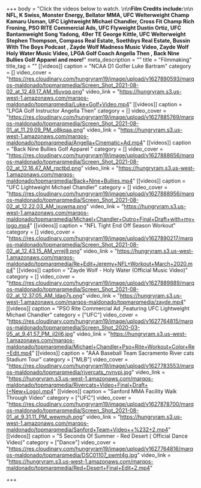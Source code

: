 +++
body = "Click the videos below to watch. \n\n**Film Credits include:**\n\n **NFL, K Swiss, Monster Energy, Bellator MMA, UFC Welterweight Champ Kamaru Usman, UFC Lightweight Michael Chandler, Cross Fit Champ Rich Froning, PSO RITE Commercial Ads, UFC Flyweight Dustin Ortiz, UFC Bantamweight Song Yadong, 49er TE George Kittle, UFC Welterweight Stephen Thompson, Compass Real Estate, Soethbys Real Estate, Bussin With The Boys Podcast , Zayde Wolf Madness Music Video, Zayde Wolf Holy Water Music Video, LPGA Golf Coach Angella Then , Back Nine Bullies Golf Apparel and more!**"
meta_description = ""
title = "Filmmaking"
title_tag = ""
[[videos]]
caption = "NCAA D1 Golfer Luke Bartram"
category = []
video_cover = "https://res.cloudinary.com/hungryram19/image/upload/v1627890593/marqos-maldonado/topmarqmedia/Screen_Shot_2021-08-02_at_12.49.17_AM_t6uyqq.png"
video_link = "https://hungryram.s3.us-west-1.amazonaws.com/marqos-maldonado/topmarqmedia/Luke+Golf+Video.mp4"
[[videos]]
caption = "LPGA Golf Instructor Angella Then"
category = []
video_cover = "https://res.cloudinary.com/hungryram19/image/upload/v1627885769/marqos-maldonado/topmarqmedia/Screen_Shot_2021-08-01_at_11.29.09_PM_o8kqaa.png"
video_link = "https://hungryram.s3.us-west-1.amazonaws.com/marqos-maldonado/topmarqmedia/Angella+Cinematic+Ad.mp4"
[[videos]]
caption = "Back Nine Bullies Golf Apparel "
category = []
video_cover = "https://res.cloudinary.com/hungryram19/image/upload/v1627888656/marqos-maldonado/topmarqmedia/Screen_Shot_2021-08-02_at_12.16.47_AM_rqctbd.png"
video_link = "https://hungryram.s3.us-west-1.amazonaws.com/marqos-maldonado/topmarqmedia/Back+Nine+Bullies.mp4"
[[videos]]
caption = "UFC Lightweight Michael Chandler"
category = []
video_cover = "https://res.cloudinary.com/hungryram19/image/upload/v1627888956/marqos-maldonado/topmarqmedia/Screen_Shot_2021-08-02_at_12.22.03_AM_ixuwma.png"
video_link = "https://hungryram.s3.us-west-1.amazonaws.com/marqos-maldonado/topmarqmedia/Michael+Chandler+Outro+Final+Draft+with+my+logo.mp4"
[[videos]]
caption = "NFL Tight End Off Season Workout"
category = []
video_cover = "https://res.cloudinary.com/hungryram19/image/upload/v1627890217/marqos-maldonado/topmarqmedia/Screen_Shot_2021-08-02_at_12.43.15_AM_vrrej9.png"
video_link = "https://hungryram.s3.us-west-1.amazonaws.com/marqos-maldonado/topmarqmedia/Re+Edit+Jeremy+NFL+Workout+March+2020.mp4"
[[videos]]
caption = "Zayde Wolf - Holy Water (Official Music Video)"
category = []
video_cover = "https://res.cloudinary.com/hungryram19/image/upload/v1627889889/marqos-maldonado/topmarqmedia/Screen_Shot_2021-08-02_at_12.37.05_AM_ldag7s.png"
video_link = "https://hungryram.s3.us-west-1.amazonaws.com/marqos-maldonado/topmarqmedia/zayde.mp4"
[[videos]]
caption = "PSO Rite Commercial Ad ,Featuring UFC Lightweight Michael Chandler"
category = ["UFC"]
video_cover = "https://res.cloudinary.com/hungryram19/image/upload/v1627764815/marqos-maldonado/topmarqmedia/Screen_Shot_2020-03-05_at_9.41.57_PM_jl2il6.jpg"
video_link = "https://hungryram.s3.us-west-1.amazonaws.com/marqos-maldonado/topmarqmedia/Michael+Chandler+Pso+Rite+Workout+Color+Re+Edit.mp4"
[[videos]]
caption = "AAA Baseball Team Sacramento River cats Stadium Tour"
category = ["MLB"]
video_cover = "https://res.cloudinary.com/hungryram19/image/upload/v1627783553/marqos-maldonado/topmarqmedia/rivercats_nvnvpi.jpg"
video_link = "https://hungryram.s3.us-west-1.amazonaws.com/marqos-maldonado/topmarqmedia/Rivercats+Video+Final+Draft+(+New+Logo).mp4"
[[videos]]
caption = "Sanford MMA Facility Walk Through Video"
category = ["UFC"]
video_cover = "https://res.cloudinary.com/hungryram19/image/upload/v1627878700/marqos-maldonado/topmarqmedia/Screen_Shot_2021-08-01_at_9.31.11_PM_wewmuh.png"
video_link = "https://hungryram.s3.us-west-1.amazonaws.com/marqos-maldonado/topmarqmedia/Sanford+Team+Video++%232+2.mp4"
[[videos]]
caption = "5 Seconds Of Summer - Red Desert ( Official Dance Video)"
category = ["Dance"]
video_cover = "https://res.cloudinary.com/hungryram19/image/upload/v1627764816/marqos-maldonado/topmarqmedia/DSC01107_swmt4g.jpg"
video_link = "https://hungryram.s3.us-west-1.amazonaws.com/marqos-maldonado/topmarqmedia/Red+Desert+Final+Edit+2.mp4"

+++
